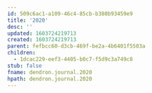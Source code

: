 ```yaml
---
id: 509c6ac1-a109-46c4-85cb-b380b93459e9
title: '2020'
desc: ''
updated: 1603724219713
created: 1603724219713
parent: fefbcc60-d3cb-469f-be2a-4b6401f5503a
children:
  - 1dcac229-eef3-4405-b0c7-f5d9c3a749c8
stub: false
fname: dendron.journal.2020
hpath: dendron.journal.2020
---
```



